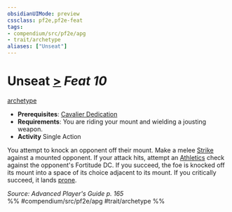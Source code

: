 ```yaml
---
obsidianUIMode: preview
cssclass: pf2e,pf2e-feat
tags:
- compendium/src/pf2e/apg
- trait/archetype
aliases: ["Unseat"]
---
```

# Unseat  [>](../../rules/core-rulebook/chapter-9-playing-the-game.md#Actions "Single Action") *Feat 10*  
[archetype](../../rules/traits/archetype.md)  

- **Prerequisites**: [Cavalier Dedication](cavalier-dedication-apg.md)
- **Requirements**: You are riding your mount and wielding a jousting weapon.
- **Activity** Single Action

You attempt to knock an opponent off their mount. Make a melee [Strike](../../rules/actions/strike.md) against a mounted opponent. If your attack hits, attempt an [Athletics](../skills.md#Athletics) check against the opponent's Fortitude DC. If you succeed, the foe is knocked off its mount into a space of its choice adjacent to its mount. If you critically succeed, it lands [prone](../../rules/conditions.md#Prone).

*Source: Advanced Player's Guide p. 165*  
%% #compendium/src/pf2e/apg #trait/archetype %%